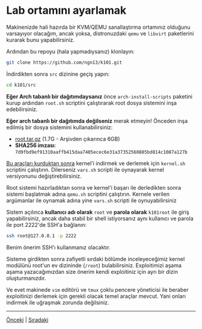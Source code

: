 # Lab ortamını ayarlamak
Makinenizde hali hazırda bir KVM/QEMU sanallaştırma ortamınız olduğunu varsayıyor 
olacağım, ancak yoksa, distronuzdaki `qemu` ve `libvirt` paketlerini kurarak bunu yapabilirsiniz.

Ardından bu repoyu (hala yapmadıysanız) klonlayın:
```bash
git clone https://github.com/ngn13/k101.git
```
İndirdikten sonra `src` dizinine geçiş yapın:
```bash
cd k101/src
```
**Eğer Arch tabanlı bir dağıtımdaysanız** önce `arch-install-scripts` paketini kurup ardından `root.sh` 
scriptini çalıştırarak root dosya sistemini inşa edebilirsiniz. 

**Eğer arch tabanlı bir dağıtımda değilseniz** merak etmeyin! Önceden inşa edilmiş bir dosya sistemini 
kullanabilirsiniz:
- [root.tar.gz](https://files.ngn.tf/k101/root.tar.gz) (1.7G - Arşivden çıkarınca 6GB)
- **SHA256 imzası**: `7d9fbd9ef91310aaffb415daa7405ecec6e31a37352560885bd814c1087a127b`

[Bu araçları kurduktan sonra](https://www.kernel.org/doc/html/latest/process/changes.html)
kernel'i indirmek ve derlemek için `kernel.sh` scriptini çalıştırın. Dilerseniz `vars.sh` 
scripti ile oynayarak kernel versiyonunu değiştirebilirsiniz.

Root sistemi hazırladıktan sonra ve kernel'i başarı ile derledikten sonra sistemi başlatmak adına 
`qemu.sh` scriptini çalıştırın. Kernele verilen argümanlar ile oynamak adına yine `vars.sh` 
scripti ile oynuyabilirsiniz

Sistem açılınca **kullanıcı adı olarak** `root` ve **parola olarak** `k101root` ile giriş yapabilirsiniz,
ancak daha stabil bir shell istiyorsanız aynı kullanıcı ve parola ile port 2222'de SSH'a bağlanın:
```bash
ssh root@127.0.0.1 -p 2222
```
Benim önerim SSH'ı kullanmanız olacaktır. 

Sisteme girdikten sonra zafiyetli sırdaki bölümde inceleyeceğimiz kernel modülünü
root'un ev dizininde (`/root`) bulabilirsiniz. Exploitimizi aşama aşama yazacağımızdan size 
önerim kendi exploitiniz için ayrı bir dizin oluşturmanızdır.

Ve evet makinede `vim` editörü ve `tmux` çoklu pencere yöneticisi ile beraber exploitinizi 
derlemek için gerekli olacak temel araçlar mevcut. Yani onları indirmek ile uğraşmak zorunda değilsiniz.

---
[Önceki](kernel.md) | [Sıradaki](deeper.md)

